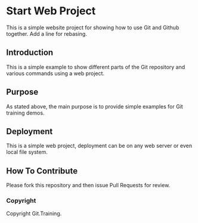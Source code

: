 # Start Web Project

This is a simple website project for showing how to use Git and Github together. Add a line for rebasing.

## Introduction 

This is a simple example to show different parts of the Git repository and various commands using a web project.

## Purpose

As stated above, the main purpose is to provide simple examples for Git training demos.

## Deployment

This is a simple web project, deployment can be on any web server or even local file system.

## How To Contribute

Please fork this repository and then issue Pull Requests for review. 

### Copyright

Copyright Git.Training.